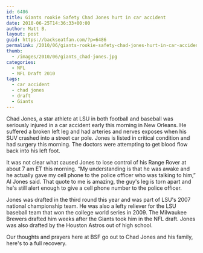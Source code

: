 ```yaml
---
id: 6486
title: Giants rookie Safety Chad Jones hurt in car accident
date: 2010-06-25T14:36:33+00:00
author: Matt B.
layout: post
guid: https://backseatfan.com/?p=6486
permalink: /2010/06/giants-rookie-safety-chad-jones-hurt-in-car-accident/
thumb:
  - /images/2010/06/giants_chad-jones.jpg
categories:
  - NFL
  - NFL Draft 2010
tags:
  - car accident
  - chad jones
  - draft
  - Giants
---
```


<div class="entry">
  <p>
    Chad Jones, a star athlete at LSU in both football and baseball was seriously injured in a car accident early this morning in New Orleans. He suffered a broken left leg and had arteries and nerves exposes when his SUV crashed into a street car pole. Jones is listed in critical condition and had surgery this morning. The doctors were attempting to get blood flow back into his left foot.
  </p>

  <p>
    It was not clear what caused Jones to lose control of his Range Rover at about 7 am ET this morning. &#8220;My understanding is that he was awake and he actually gave my cell phone to the police officer who was talking to him,&#8221; Al Jones said. That quote to me is amazing, the guy's leg is torn apart and he's still alert enough to give a cell phone number to the police officer.
  </p>

  <p>
    Jones was drafted in the third round this year and was part of LSU's 2007 national championship team. He was also a lefty reliever for the LSU baseball team that won the college world series in 2009. The Milwaukee Brewers drafted him weeks after the Giants took him in the NFL draft. Jones was also drafted by the Houston Astros out of high school.
  </p>

  <p>
    Our thoughts and prayers here at BSF go out to Chad Jones and his family, here's to a full recovery.
  </p>
</div>
